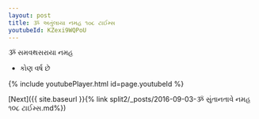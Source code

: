 ```yaml
---
layout: post
title: ૐ અતુંલાયા નમહ ૧૦૮ ટાઈમ્સ
youtubeId: KZexi9WQPoU
---
```

 
 
 ૐ સમવથસરાયા નમહ  
 
 -  કોણ વર્ષ છે 
 
  
 
  
 
 
 
 
 
 


{% include youtubePlayer.html id=page.youtubeId %}
 
[Next]({{ site.baseurl }}{% link  split2/_posts/2016-09-03-ૐ સુંતાનતાવે નમહ ૧૦૮ ટાઈમ્સ.md%})
 
